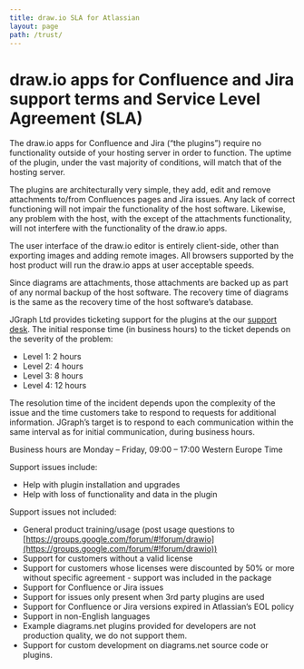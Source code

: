 ```yaml
---
title: draw.io SLA for Atlassian
layout: page
path: /trust/
---
```


# draw.io apps for Confluence and Jira support terms and Service Level Agreement (SLA)

The draw.io apps for Confluence and Jira (“the plugins”) require no functionality outside of your hosting server in order to function. The uptime of the plugin, under the vast majority of conditions, will match that of the hosting server.

The plugins are architecturally very simple, they add, edit and remove attachments to/from Confluences pages and Jira issues. Any lack of correct functioning will not impair the functionality of the host software. Likewise, any problem with the host, with the except of the attachments functionality, will not interfere with the functionality of the draw.io apps.

The user interface of the draw.io editor is entirely client-side, other than exporting images and adding remote images. All browsers supported by the host product will run the draw.io apps at user acceptable speeds.

Since diagrams are attachments, those attachments are backed up as part of any normal backup of the host software. The recovery time of diagrams is the same as the recovery time of the host software’s database.

JGraph Ltd provides ticketing support for the plugins at the our [support desk](https://drawio.atlassian.net/servicedesk/customer/portal/14). The initial response time (in business hours) to the ticket depends on the severity of the problem:

- Level 1: 2 hours
- Level 2: 4 hours
- Level 3: 8 hours
- Level 4: 12 hours

The resolution time of the incident depends upon the complexity of the issue and the time customers take to respond to requests for additional information. JGraph’s target is to respond to each communication within the same interval as for initial communication, during business hours.

Business hours are Monday – Friday, 09:00 – 17:00 Western Europe Time

Support issues include:

- Help with plugin installation and upgrades
- Help with loss of functionality and data in the plugin

Support issues not included:

- General product training/usage (post usage questions to [https://groups.google.com/forum/#!forum/drawio](https://groups.google.com/forum/#!forum/drawio))
- Support for customers without a valid license
- Support for customers whose licenses were discounted by 50% or more without specific agreement - support was included in the package
- Support for Confluence or Jira issues
- Support for issues only present when 3rd party plugins are used
- Support for Confluence or Jira versions expired in Atlassian’s EOL policy
- Support in non-English languages
- Example diagrams.net plugins provided for developers are not production quality, we do not support them.
- Support for custom development on diagrams.net source code or plugins.
